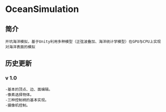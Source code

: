 # OceanSimulation
## 简介
	开坑海洋模拟，基于Unity利用多种模型（正弦波叠加、海洋统计学模型）在GPU与CPU上实现对海洋表面的模拟
## 历史更新  
### v 1.0
    -基本的顶点、边、面编辑。
	-像素选择物体。
	-三种控制柄的基本实现。
	-摄像机控制。

